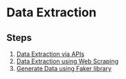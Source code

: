 # Data Extraction

## Steps

1. [Data Extraction via APIs](./api/)
1. [Data Extraction using Web Scraping](./webscraping/)
1. [Generate Data using Faker library](./faker/)